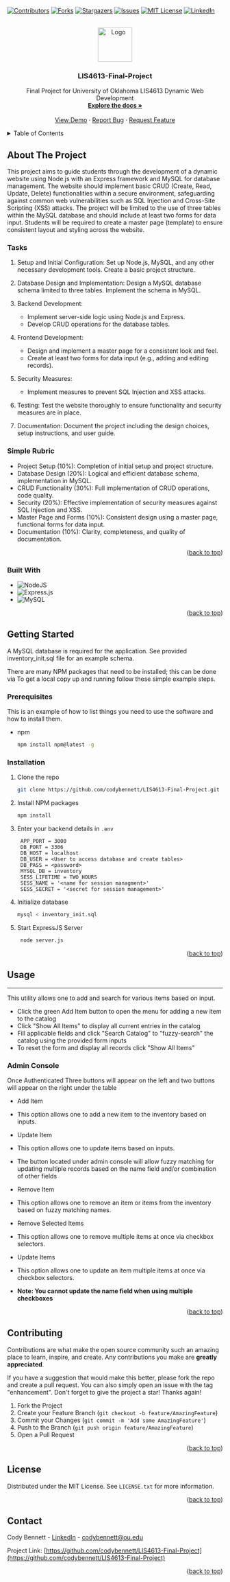<!-- markdownlint-disable no-inline-html -->
<!-- markdownlint-disable first-line-heading  -->
[![Contributors][contributors-shield]][contributors-url]
[![Forks][forks-shield]][forks-url]
[![Stargazers][stars-shield]][stars-url]
[![Issues][issues-shield]][issues-url]
[![MIT License][license-shield]][license-url]
[![LinkedIn][linkedin-shield]][linkedin-url]

<!-- PROJECT LOGO -->
<br />
<div align="center">
  <a href="https://github.com/codybennett/LIS4613-Final-Project">
    <img src="Testing Screenshot.png" alt="Logo" width="80" height="80">
  </a>

<h3 align="center">LIS4613-Final-Project</h3>

  <p align="center">
    Final Project for University of Oklahoma LIS4613 Dynamic Web Development
    <br />
    <a href="https://github.com/codybennett/LIS4613-Final-Project"><strong>Explore the docs »</strong></a>
    <br />
    <br />
    <a href="https://github.com/codybennett/LIS4613-Final-Project">View Demo</a>
    ·
    <a href="https://github.com/codybennett/LIS4613-Final-Project/issues/new?labels=bug&template=bug-report---.md">Report Bug</a>
    ·
    <a href="https://github.com/codybennett/LIS4613-Final-Project/issues/new?labels=enhancement&template=feature-request---.md">Request Feature</a>
  </p>
</div>

<!-- TABLE OF CONTENTS -->
<details>
  <summary>Table of Contents</summary>
  <ol>
    <li>
      <a href="#about-the-project">About The Project</a>
      <ul>
        <li><a href="#built-with">Built With</a></li>
      </ul>
    </li>
    <li>
      <a href="#getting-started">Getting Started</a>
      <ul>
        <li><a href="#prerequisites">Prerequisites</a></li>
        <li><a href="#installation">Installation</a></li>
      </ul>
    </li>
    <li><a href="#usage">Usage</a></li>
    <li><a href="#roadmap">Roadmap</a></li>
    <li><a href="#contributing">Contributing</a></li>
    <li><a href="#license">License</a></li>
    <li><a href="#contact">Contact</a></li>
    <li><a href="#acknowledgments">Acknowledgments</a></li>
  </ol>
</details>

<!-- ABOUT THE PROJECT -->
## About The Project

This project aims to guide students through the development of a dynamic website using Node.js with an Express framework and MySQL for database management. The website should implement basic CRUD (Create, Read, Update, Delete) functionalities within a secure environment, safeguarding against common web vulnerabilities such as SQL Injection and Cross-Site Scripting (XSS) attacks. The project will be limited to the use of three tables within the MySQL database and should include at least two forms for data input. Students will be required to create a master page (template) to ensure consistent layout and styling across the website.

### Tasks

1. Setup and Initial Configuration: Set up Node.js, MySQL, and any other necessary development tools. Create a basic project structure.

2. Database Design and Implementation: Design a MySQL database schema limited to three tables. Implement the schema in MySQL.

3. Backend Development:

    * Implement server-side logic using Node.js and Express.
    * Develop CRUD operations for the database tables.

4. Frontend Development:

    * Design and implement a master page for a consistent look and feel.
    * Create at least two forms for data input (e.g., adding and editing records).

5. Security Measures:

    * Implement measures to prevent SQL Injection and XSS attacks.

6. Testing: Test the website thoroughly to ensure functionality and security measures are in place.

7. Documentation: Document the project including the design choices, setup instructions, and user guide.

### Simple Rubric

* Project Setup (10%): Completion of initial setup and project structure.
* Database Design (20%): Logical and efficient database schema, implementation in MySQL.
* CRUD Functionality (30%): Full implementation of CRUD operations, code quality.
* Security (20%): Effective implementation of security measures against SQL Injection and XSS.
* Master Page and Forms (10%): Consistent design using a master page, functional forms for data input.
* Documentation (10%): Clarity, completeness, and quality of documentation.

<p align="right">(<a href="#readme-top">back to top</a>)</p>

### Built With

* ![NodeJS](https://img.shields.io/badge/node.js-6DA55F?style=for-the-badge&logo=node.js&logoColor=white)
* ![Express.js](https://img.shields.io/badge/express.js-%23404d59.svg?style=for-the-badge&logo=express&logoColor=%2361DAFB)
* ![MySQL](https://img.shields.io/badge/mysql-4479A1.svg?style=for-the-badge&logo=mysql&logoColor=white)

<p align="right">(<a href="#readme-top">back to top</a>)</p>

<!-- GETTING STARTED -->
## Getting Started

A MySQL database is required for the application. See provided inventory_init.sql file for an example schema.

There are many NPM packages that need to be installed; this can be done via To get a local copy up and running follow these simple example steps.

### Prerequisites

This is an example of how to list things you need to use the software and how to install them.

* npm

  ```sh
  npm install npm@latest -g
  ```

### Installation

1. Clone the repo

   ```sh
   git clone https://github.com/codybennett/LIS4613-Final-Project.git
   ```

2. Install NPM packages

   ```sh
   npm install
   ```

3. Enter your backend details in `.env`

   ```properties
    APP_PORT = 3000
    DB_PORT = 3306
    DB_HOST = localhost
    DB_USER = <User to access database and create tables>
    DB_PASS = <password>
    MYSQL_DB = inventory
    SESS_LIFETIME = TWO_HOURS
    SESS_NAME = '<name for session managment>'
    SESS_SECRET = '<secret for session management>'
   ```

4. Initialize database

   ```sh
   mysql < inventory_init.sql
   ```

5. Start ExpressJS Server

   ```sh
    node server.js
   ```

<p align="right">(<a href="#readme-top">back to top</a>)</p>

<!-- USAGE EXAMPLES -->
## Usage

------------

This utility allows one to add and search for various items based on input.

* Click the green Add Item button to open the menu for adding a new item to the catalog
* Click "Show All Items" to display all current entries in the catalog
* Fill applicable fields and click "Search Catalog" to "fuzzy-search" the catalog using the provided form inputs
* To reset the form and display all records click "Show All Items"

### Admin Console

Once Authenticated Three buttons will appear on the left and two buttons will appear on the right under the table

* Add Item

* This option allows one to add a new item to the inventory based on inputs.

* Update Item

* This option allows one to update items based on inputs.
* The button located under admin console will allow fuzzy matching for updating multiple records based on the name field and/or combination of other fields

* Remove Item

* This option allows one to remove an item or items from the inventory based on fuzzy matching names.

* Remove Selected Items

* This option allows one to remove multiple items at once via checkbox selectors.

* Update Items

* This option allows one to update an item multiple items at once via checkbox selectors.
* **Note: You cannot update the name field when using multiple checkboxes**

<p align="right">(<a href="#readme-top">back to top</a>)</p>

<!-- CONTRIBUTING -->
## Contributing

Contributions are what make the open source community such an amazing place to learn, inspire, and create. Any contributions you make are **greatly appreciated**.

If you have a suggestion that would make this better, please fork the repo and create a pull request. You can also simply open an issue with the tag "enhancement".
Don't forget to give the project a star! Thanks again!

1. Fork the Project
2. Create your Feature Branch (`git checkout -b feature/AmazingFeature`)
3. Commit your Changes (`git commit -m 'Add some AmazingFeature'`)
4. Push to the Branch (`git push origin feature/AmazingFeature`)
5. Open a Pull Request

<p align="right">(<a href="#readme-top">back to top</a>)</p>

<!-- LICENSE -->
## License

Distributed under the MIT License. See `LICENSE.txt` for more information.

<p align="right">(<a href="#readme-top">back to top</a>)</p>

<!-- CONTACT -->
## Contact

Cody Bennett - [LinkedIn](https://linkedin.com/in/cody-bennett-2087467b) - <codybennett@ou.edu>

Project Link: [https://github.com/codybennett/LIS4613-Final-Project](https://github.com/codybennett/LIS4613-Final-Project)

<p align="right">(<a href="#readme-top">back to top</a>)</p>

<!-- MARKDOWN LINKS & IMAGES -->
<!-- https://www.markdownguide.org/basic-syntax/#reference-style-links -->
[contributors-shield]: https://img.shields.io/github/contributors/codybennett/LIS4613-Final-Project.svg?style=for-the-badge
[contributors-url]: https://github.com/codybennett/LIS4613-Final-Project/graphs/contributors
[forks-shield]: https://img.shields.io/github/forks/codybennett/LIS4613-Final-Project.svg?style=for-the-badge
[forks-url]: https://github.com/codybennett/LIS4613-Final-Project/network/members
[stars-shield]: https://img.shields.io/github/stars/codybennett/LIS4613-Final-Project.svg?style=for-the-badge
[stars-url]: https://github.com/codybennett/LIS4613-Final-Project/stargazers
[issues-shield]: https://img.shields.io/github/issues/codybennett/LIS4613-Final-Project.svg?style=for-the-badge
[issues-url]: https://github.com/codybennett/LIS4613-Final-Project/issues
[license-shield]: https://img.shields.io/github/license/codybennett/LIS4613-Final-Project.svg?style=for-the-badge
[license-url]: https://github.com/codybennett/LIS4613-Final-Project/blob/master/LICENSE.txt
[linkedin-shield]: https://img.shields.io/badge/-LinkedIn-black.svg?style=for-the-badge&logo=linkedin&colorB=555
[linkedin-url]: https://linkedin.com/in/cody-bennett-2087467b
